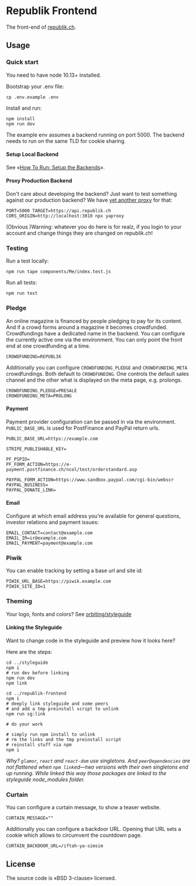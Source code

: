 # Republik Frontend

The front-end of [republik.ch](https://www.republik.ch/en).

## Usage

### Quick start

You need to have node 10.13+ installed.

Bootstrap your .env file:

```
cp .env.example .env
```

Install and run:

```
npm install
npm run dev
```

The example env assumes a backend running on port 5000. The backend needs to run on the same TLD for cookie sharing.

#### Setup Local Backend

See «[How To Run: Setup the Backends](https://github.com/orbiting/docs/blob/master/guides/how-to-run.md#1-setup-the-backends)».

#### Proxy Production Backend

Don't care about developing the backend? Just want to test something against our production backend? We have [yet another proxy](https://github.com/orbiting/proxy) for that:

```
PORT=5000 TARGET=https://api.republik.ch CORS_ORIGIN=http://localhost:3010 npx yaproxy
```

(Obvious )Warning: whatever you do here is for realz, if you login to your account and change things they are changed on republik.ch! 

### Testing

Run a test locally:
```
npm run tape components/Me/index.test.js
```

Run all tests:
```
npm run test
```

### Pledge

An online magazine is financed by people pledging to pay for its content. And if a crowd forms around a magazine it becomes crowdfunded. Crowdfundings have a dedicated name in the backend. You can configure the currently active one via the environment. You can only point the front end at one crowdfunding at a time.

```
CROWDFUNDING=REPUBLIK
```

Additionally you can configure `CROWDFUNDING_PLEDGE` and `CROWDFUNDING_META` crowdfundings. Both default to `CROWDFUNDING`. One controls the default sales channel and the other what is displayed on the meta page, e.g. prolongs.

```
CROWDFUNDING_PLEDGE=PRESALE
CROWDFUNDING_META=PROLONG
```

#### Payment

Payment provider configuration can be passed in via the environment. `PUBLIC_BASE_URL` is used for PostFinance and PayPal return urls.

```
PUBLIC_BASE_URL=https://example.com

STRIPE_PUBLISHABLE_KEY=

PF_PSPID=
PF_FORM_ACTION=https://e-payment.postfinance.ch/ncol/test/orderstandard.asp

PAYPAL_FORM_ACTION=https://www.sandbox.paypal.com/cgi-bin/webscr
PAYPAL_BUSINESS=
PAYPAL_DONATE_LINK=
```

#### Email

Configure at which email address you're available for general questions, investor relations and payment issues:

```
EMAIL_CONTACT=contact@example.com
EMAIL_IR=ir@example.com
EMAIL_PAYMENT=payment@example.com
```

### Piwik

You can enable tracking by setting a base url and site id:

```
PIWIK_URL_BASE=https://piwik.example.com
PIWIK_SITE_ID=1
```

### Theming

Your logo, fonts and colors? See [orbiting/styleguide](https://github.com/orbiting/styleguide#theming)

#### Linking the Styleguide

Want to change code in the styleguide and preview how it looks here?

Here are the steps:

```
cd ../styleguide
npm i
# run dev before linking
npm run dev
npm link

cd ../republik-frontend
npm i
# deeply link styleguide and some peers
# and add a tmp preinstall script to unlink
npm run sg:link

# do your work

# simply run npm install to unlink
# rm the links and the tmp preinstall script
# reinstall stuff via npm
npm i
```

_Why? `glamor`, `react` and `react-dom` use singletons. And `peerDependencies` are not flattened when `npm link`ed—two versions with their own singletons end up running. While linked this way those packages are linked to the styleguide node_modules folder._

### Curtain

You can configure a curtain message, to show a teaser website.

```
CURTAIN_MESSAGE=""
```

Additionally you can configure a backdoor URL. Opening that URL sets a cookie which allows to circumvent the countdown page.

```
CURTAIN_BACKDOOR_URL=/iftah-ya-simsim
```

## License

The source code is «BSD 3-clause» licensed.
